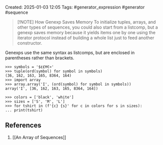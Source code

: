 Created: 2025-01-03 12:05
Tags: #generator_expression #generator #sequence 


> [!NOTE] How Genexp Saves Memory
> To initialize tuples, arrays, and other types of sequences, you could also start from a listcomp, but a genexp saves memory because it yields items one by one using the iterator protocol instead of building a whole list just to feed another constructor.

Genexps use the same syntax as listcomps, but are enclosed in parentheses rather than brackets.

```
>>> symbols = '$¢£¥€¤'
>>> tuple(ord(symbol) for symbol in symbols)
(36, 162, 163, 165, 8364, 164)
>>> import array
>>> array.array('I', (ord(symbol) for symbol in symbols))
array('I', [36, 162, 163, 165, 8364, 164])

>>> colors = ['black', 'white']
>>> sizes = ['S', 'M', 'L']
>>> for tshirt in (f'{c} {s}' for c in colors for s in sizes):
... print(tshirt)

```


## References 
1. [[An Array of Sequences]]